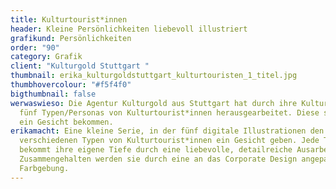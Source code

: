 ```yaml
---
title: Kulturtourist*innen
header: Kleine Persönlichkeiten liebevoll illustriert
grafikund: Persönlichkeiten
order: "90"
category: Grafik
client: "Kulturgold Stuttgart "
thumbnail: erika_kulturgoldstuttgart_kulturtouristen_1_titel.jpg
thumbhovercolour: "#f5f4f0"
bigthumbnail: false
werwaswieso: Die Agentur Kulturgold aus Stuttgart hat durch ihre Kulturforschung
  fünf Typen/Personas von Kulturtourist*innen herausgearbeitet. Diese sollen nun
  ein Gesicht bekommen.
erikamacht: Eine kleine Serie, in der fünf digitale Illustrationen den
  verschiedenen Typen von Kulturtourist*innen ein Gesicht geben. Jede Typologie
  bekommt ihre eigene Tiefe durch eine liebevolle, detailreiche Ausarbeitung.
  Zusammengehalten werden sie durch eine an das Corporate Design angepasste
  Farbgebung.
---
```

